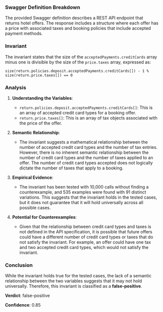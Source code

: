 ### Swagger Definition Breakdown
The provided Swagger definition describes a REST API endpoint that returns hotel offers. The response includes a structure where each offer has a price with associated taxes and booking policies that include accepted payment methods.

### Invariant
The invariant states that the size of the `acceptedPayments.creditCards` array minus one is divisible by the size of the `price.taxes` array, expressed as:

`size(return.policies.deposit.acceptedPayments.creditCards[]) - 1 % size(return.price.taxes[]) == 0`

### Analysis
1. **Understanding the Variables**:
   - `return.policies.deposit.acceptedPayments.creditCards[]`: This is an array of accepted credit card types for a booking offer.
   - `return.price.taxes[]`: This is an array of tax objects associated with the price of the offer.

2. **Semantic Relationship**:
   - The invariant suggests a mathematical relationship between the number of accepted credit card types and the number of tax entries. However, there is no inherent semantic relationship between the number of credit card types and the number of taxes applied to an offer. The number of credit card types accepted does not logically dictate the number of taxes that apply to a booking.

3. **Empirical Evidence**:
   - The invariant has been tested with 10,000 calls without finding a counterexample, and 535 examples were found with 91 distinct variations. This suggests that the invariant holds in the tested cases, but it does not guarantee that it will hold universally across all possible cases.

4. **Potential for Counterexamples**:
   - Given that the relationship between credit card types and taxes is not defined in the API specification, it is possible that future offers could have a different number of credit card types or taxes that do not satisfy the invariant. For example, an offer could have one tax and two accepted credit card types, which would not satisfy the invariant.

### Conclusion
While the invariant holds true for the tested cases, the lack of a semantic relationship between the two variables suggests that it may not hold universally. Therefore, this invariant is classified as a **false-positive**. 

**Verdict**: false-positive

**Confidence**: 0.85
